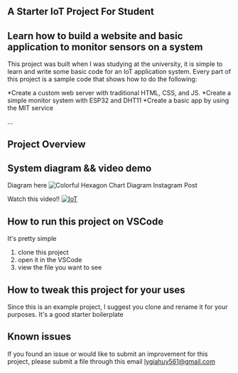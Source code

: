 ## A Starter IoT Project For Student

## Learn how to build a website and basic application to monitor sensors on a system
This project was built when I was studying at the university, it is simple to learn and write some basic code for an IoT application system.
Every part of this project is a sample code that shows how to do the following:

*Create a custom web server with traditional HTML, CSS, and JS.
*Create a simple monitor system with ESP32 and DHT11
*Create a basic app by using the MIT service

...
## Project Overview

## System diagram && video demo
Diagram here
![Colorful Hexagon Chart Diagram Instagram Post](https://github.com/jamesli72/IoT-Webserver-Monitoring-Sensors-Basic/assets/141984131/6edd5121-629a-43e3-802a-ab3465d60234)

Watch this video!!
[![IoT](https://i9.ytimg.com/vi_webp/WUWywBIfIjc/mqdefault.webp?v=65e14b4b&sqp=CIyVha8G&rs=AOn4CLB9uliV730dZYmvIxG8QoCiDk1kyA)](https://www.youtube.com/watch?v=WUWywBIfIjc&t=90s)


## How to run this project on VSCode
It's pretty simple
1. clone this project
2. open it in the VSCode
3. view the file you want to see

## How to tweak this project for your uses

Since this is an example project, I suggest you clone and rename it for your purposes. It's a good starter boilerplate

## Known issues

If you found an issue or would like to submit an improvement for this project, please submit a file through this email lygiahuy561@gmail.com
